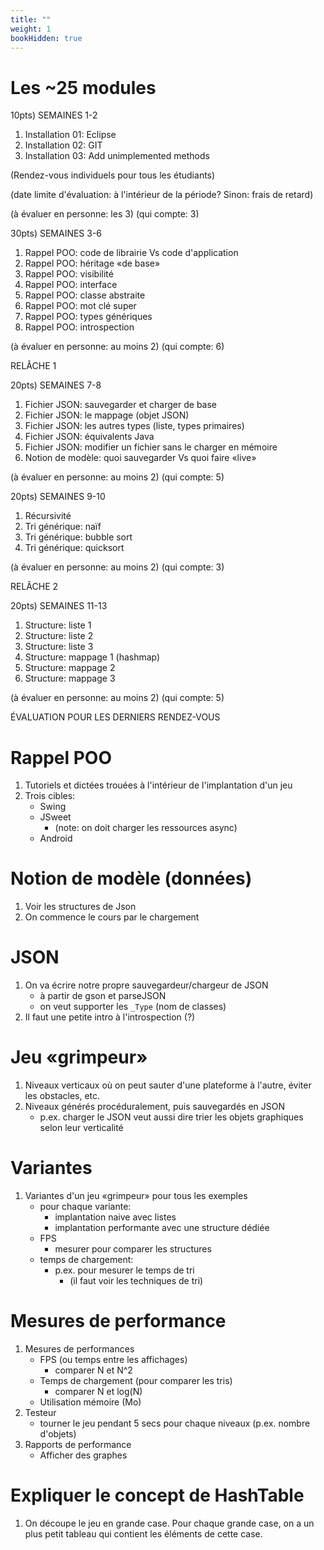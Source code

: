 ```yaml
---
title: ""
weight: 1
bookHidden: true
---
```



# Les ~25 modules


10pts) SEMAINES 1-2

1. Installation 01: Eclipse
1. Installation 02: GIT
1. Installation 03: Add unimplemented methods

(Rendez-vous individuels pour tous les étudiants)

(date limite d'évaluation: à l'intérieur de la période? Sinon: frais de retard)

(à évaluer en personne: les 3)
(qui compte: 3)

30pts) SEMAINES 3-6

1. Rappel POO: code de librairie Vs code d'application
1. Rappel POO: héritage «de base»
1. Rappel POO: visibilité
1. Rappel POO: interface
1. Rappel POO: classe abstraite
1. Rappel POO: mot clé super
1. Rappel POO: types génériques
1. Rappel POO: introspection

(à évaluer en personne: au moins 2)
(qui compte: 6)

RELÂCHE 1

20pts) SEMAINES 7-8

1. Fichier JSON: sauvegarder et charger de base
1. Fichier JSON: le mappage (objet JSON)
1. Fichier JSON: les autres types (liste, types primaires)
1. Fichier JSON: équivalents Java
1. Fichier JSON: modifier un fichier sans le charger en mémoire
1. Notion de modèle: quoi sauvegarder Vs quoi faire «live»

(à évaluer en personne: au moins 2)
(qui compte: 5)

20pts) SEMAINES 9-10

1. Récursivité
1. Tri générique: naïf
1. Tri générique: bubble sort
1. Tri générique: quicksort

(à évaluer en personne: au moins 2)
(qui compte: 3)

RELÂCHE 2

20pts) SEMAINES 11-13

1. Structure: liste 1
1. Structure: liste 2
1. Structure: liste 3
1. Structure: mappage 1 (hashmap)
1. Structure: mappage 2
1. Structure: mappage 3

(à évaluer en personne: au moins 2)
(qui compte: 5)

ÉVALUATION POUR LES DERNIERS RENDEZ-VOUS




# Rappel POO

1. Tutoriels et dictées trouées à l'intérieur de l'implantation d'un jeu
1. Trois cibles:
    * Swing
    * JSweet
        * (note: on doit charger les ressources async)
    * Android

# Notion de modèle (données)

1. Voir les structures de Json
1. On commence le cours par le chargement

# JSON

1. On va écrire notre propre sauvegardeur/chargeur de JSON 
    * à partir de gson et parseJSON
    * on veut supporter les `_Type` (nom de classes)
1. Il faut une petite intro à l'introspection (?)

# Jeu «grimpeur»

1. Niveaux verticaux où on peut sauter d'une plateforme à l'autre, éviter les obstacles, etc.
1. Niveaux générés procéduralement, puis sauvegardés en JSON
    * p.ex. charger le JSON veut aussi dire trier les objets graphiques selon leur verticalité

# Variantes

1. Variantes d'un jeu «grimpeur» pour tous les exemples
    * pour chaque variante:
        * implantation naive avec listes
        * implantation performante avec une structure dédiée
    * FPS
        * mesurer pour comparer les structures
    * temps de chargement:
        * p.ex. pour mesurer le temps de tri
            * (il faut voir les techniques de tri)

# Mesures de performance

1. Mesures de performances
    * FPS (ou temps entre les affichages)
        * comparer N et N^2 
    * Temps de chargement (pour comparer les tris)
        * comparer N et log(N)
    * Utilisation mémoire (Mo)
1. Testeur
    * tourner le jeu pendant 5 secs pour chaque niveaux (p.ex. nombre d'objets)
1. Rapports de performance
    * Afficher des graphes

# Expliquer le concept de HashTable

1. On découpe le jeu en grande case. Pour chaque grande case, on a un plus petit tableau qui contient les éléments de cette case.

